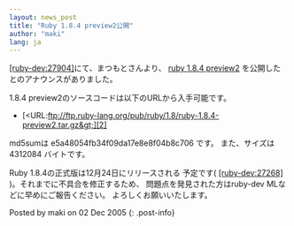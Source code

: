 ```yaml
---
layout: news_post
title: "Ruby 1.8.4 preview2公開"
author: "maki"
lang: ja
---
```


[\[ruby-dev:27904\]][1]にて、まつもとさんより、 [ruby 1.8.4 preview2][2]
を公開したとのアナウンスがありました。

1\.8.4 preview2のソースコードは以下のURLから入手可能です。

* [&lt;URL:ftp://ftp.ruby-lang.org/pub/ruby/1.8/ruby-1.8.4-preview2.tar.gz&gt;][2]

md5sumは e5a48054fb34f09da17e8e8f04b8c706 です。 また、サイズは 4312084 バイトです。

Ruby 1.8.4の正式版は12月24日にリリースされる 予定です( [\[ruby-dev:27268\]][3]
)。それまでに不具合を修正するため、 問題点を発見された方はruby-dev MLなどに早めにご報告ください。 よろしくお願いいたします。

Posted by maki on 02 Dec 2005
{: .post-info}



[1]: http://blade.nagaokaut.ac.jp/cgi-bin/scat.rb/ruby/ruby-dev/27904 
[2]: ftp://ftp.ruby-lang.org/pub/ruby/1.8/ruby-1.8.4-preview2.tar.gz 
[3]: http://blade.nagaokaut.ac.jp/cgi-bin/scat.rb/ruby/ruby-dev/27268 
